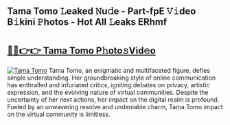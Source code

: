 ## Tama Tomo 𝙻eaked 𝙽u𝚍e - Part-fpE 𝚅𝚒deo B𝚒kini 𝙿hotos - Hot All 𝙻eaks ERhmf

# <h2><a href="http://ld1fx0.urlbe.top/?page=Tama+Tomo">🔗🔗👉👉 Tama Tomo P𝚑oto𝚜Vid𝚎o</a></h2>

[![Tama Tomo](https://i.imgur.com/eBuTRDB.gif)](http://ld1fx0.urlbe.top/?page=Tama+Tomo)
Tama Tomo, an enigmatic and multifaceted figure, defies simple understanding. Her groundbreaking style of online communication has enthralled and infuriated critics, igniting debates on privacy, artistic expression, and the evolving nature of virtual communities. Despite the uncertainty of her next actions, her impact on the digital realm is profound. Fueled by an unwavering resolve and undeniable charm, Tama Tomo impact on the virtual community is limitless.
